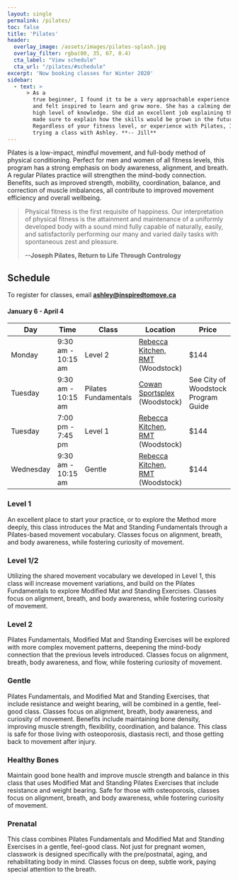 ```yaml
---
layout: single
permalink: /pilates/
toc: false
title: 'Pilates'
header:
  overlay_image: /assets/images/pilates-splash.jpg
  overlay_filter: rgba(00, 35, 67, 0.4)
  cta_label: "View schedule"
  cta_url: "/pilates/#schedule"
excerpt: 'Now booking classes for Winter 2020'
sidebar:
  - text: > 
      > As a
        true beginner, I found it to be a very approachable experience. I enjoyed our session,
        and felt inspired to learn and grow more. She has a calming demeanour, and a very
        high level of knowledge. She did an excellent job explaining the fundamentals, but
        made sure to explain how the skills would be grown in the future. 
        Regardless of your fitness level, or experience with Pilates, I highly recommend
        trying a class with Ashley. **-- Jill**
---
```


Pilates is a low-impact, mindful movement, and full-body method of physical conditioning. Perfect for men and women of all fitness levels, this program has a strong emphasis on body awareness, alignment, and breath. A regular Pilates practice will strengthen the mind-body connection. Benefits, such as improved strength, mobility, coordination, balance, and correction of muscle imbalances, all contribute to improved movement efficiency and overall wellbeing.

> Physical fitness is the first requisite of happiness. Our interpretation of physical fitness is the attainment and maintenance of a uniformly developed body with a sound mind fully capable of naturally, easily, and satisfactorily performing our many and varied daily tasks with spontaneous zest and pleasure.
>
> **--Joseph Pilates, Return to Life Through Contrology**



## Schedule

To register for classes, email **[ashley@inspiredtomove.ca](mailto:ashley@inspiredtomove.ca)**


#### January 6 - April 4

| Day |Time | Class | Location | Price | Notes |
| --- |---- | ----- | -------- | ----- | ----- |
| Monday | 9:30 am - 10:15 am | Level 2 | [Rebecca Kitchen, RMT](http://www.rebecca-rmt.com) (Woodstock) | $144 | No class March 16
| Tuesday | 9:30 am - 10:15 am | Pilates Fundamentals | [Cowan Sportsplex](https://facilities.cityofwoodstock.ca/Home/Detail?Id=d313e804-0975-49bf-92bf-739e8b851642) (Woodstock) | See City of Woodstock Program Guide | *Registration via City of Woodstock*
| Tuesday | 7:00 pm - 7:45 pm | Level 1 | [Rebecca Kitchen, RMT](http://www.rebecca-rmt.com) (Woodstock) | $144 | No class March 17   
| Wednesday | 9:30 am - 10:15 am | Gentle | [Rebecca Kitchen, RMT](http://www.rebecca-rmt.com) (Woodstock) | $144 | No class March 18

### Level 1

An excellent place to start your practice, or to explore the Method more deeply, this class introduces the Mat and Standing Fundamentals through a Pilates-based movement vocabulary. Classes focus on alignment, breath, and body awareness, while fostering curiosity of movement. 

### Level 1/2

Utilizing the shared movement vocabulary we developed in Level 1, this class will increase movement variations, and build on the Pilates Fundamentals to explore Modified Mat and Standing Exercises. Classes focus on alignment, breath, and body awareness, while fostering curiosity of movement. 

### Level 2

Pilates Fundamentals, Modified Mat and Standing Exercises will be explored with more complex movement patterns, deepening the mind-body connection that the previous levels introduced. Classes focus on alignment, breath, body awareness, and flow, while fostering curiosity of movement.

### Gentle

Pilates Fundamentals, and Modified Mat and Standing Exercises, that include resistance and weight bearing, will be combined in a gentle, feel-good class. Classes focus on alignment, breath, body awareness, and curiosity of movement. Benefits include maintaining bone density, improving muscle strength, flexibility, coordination, and balance. This class is safe for those living with osteoporosis, diastasis recti, and those getting back to movement after injury.

### Healthy Bones

Maintain good bone health and improve muscle strength and balance in this class that uses Modified Mat and Standing Pilates Exercises that include resistance and weight bearing. Safe for those with osteoporosis, classes focus on alignment, breath, and body awareness, while fostering curiosity of movement.

### Prenatal

This class combines Pilates Fundamentals and Modified Mat and Standing Exercises in a gentle, feel-good class. Not just for pregnant women, classwork is designed specifically with the pre/postnatal, aging, and rehabilitating body in mind. Classes focus on deep, subtle work, paying special attention to the breath. 
